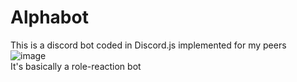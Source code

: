 # Alphabot
This is a discord bot coded in Discord.js implemented for my peers <br>
![image](https://user-images.githubusercontent.com/73897941/159383456-86c10099-5e06-41c9-93e5-1751f3ab66ea.png) <br>
It's basically a role-reaction bot <br>
